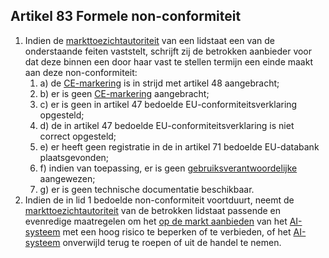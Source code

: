 ## Artikel 83 Formele non-conformiteit

1. Indien de [markttoezichtautoriteit](a3.md#^mta) van een lidstaat een van de onderstaande feiten vaststelt, schrijft zij de betrokken aanbieder voor dat deze binnen een door haar vast te stellen termijn een einde maakt aan deze non-conformiteit:
   1. a) de [CE-markering](a3.md#^ce) is in strijd met artikel 48 aangebracht;
   2. b) er is geen [CE-markering](a3.md#^ce) aangebracht;
   3. c) er is geen in artikel 47 bedoelde EU-conformiteitsverklaring opgesteld;
   4. d) de in artikel 47 bedoelde EU-conformiteitsverklaring is niet correct opgesteld;
   5. e) er heeft geen registratie in de in artikel 71 bedoelde EU-databank plaatsgevonden;
   6. f) indien van toepassing, er is geen [gebruiksverantwoordelijke](a3.md#^gemachtigde) aangewezen;
   7. g) er is geen technische documentatie beschikbaar.
2. Indien de in lid 1 bedoelde non-conformiteit voortduurt, neemt de [markttoezichtautoriteit](a3.md#^mta) van de betrokken lidstaat passende en evenredige maatregelen om het [op de markt aanbieden](a3.md#^markt) van het [AI-systeem](a3.md#^ai-systeem) met een hoog risico te beperken of te verbieden, of het [AI-systeem](a3.md#^ai-systeem) onverwijld terug te roepen of uit de handel te nemen.
